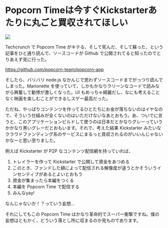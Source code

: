 # Popcorn Timeは今すぐKickstarterあたりに丸ごと買収されてほしい

![](http://user-image.logdown.io/user/5835/blog/5854/post/189632/FhMvHmZYQT29o4YVH2bA_%202014-03-19%200.13.16.png)

Techcrunch で Popcorn Time がキテる、そして死んだ、そして蘇った、という記事をひと通り読んで、ソースコードが Github で公開されてると知ったのでとりあえず見に行った。

https://github.com/popcorn-team/popcorn-app

そしたら、バリバリ node.js なかんじで思わずソースコードまでがっつり読んでしまった。Marionette を使っていて、しかもかなりクリーンなコードで読みながら興奮して動悸が激しくなった。UI もめっちゃ綺麗だし、なにも考えることなく映画を楽しむことができるしスゲー最高だった。

ただね、やっぱりコンテンツを作ってるひとたちにお金が落ちないのはイヤなので、そういう仕組みが全くないのはいただけないなあとおもう。あ、ついでに言うと、このアプリケーションビルドして使うのは日本だとかなりグレーっていうかかなり黒いグレーだとおもいます。それで、考えた結果 Kickstarter みたいなクラウドファンディング系のサービスにまるっと買収されるのがいいんじゃないかなーと思い至りました。

例えば Kickstarter が P2P なコンテンツ配信網を持っていれば、

1. トレイラーを作って Kickstarter で公開して資金をあつめる
2. このとき、ファンドした額によって配信される解像度が違うとかそういうインセンティブがあるとよいとおもう
3. 資金が集まったら本編をつくる
4. 本編を Popcorn Time で配信する
5. みんなyay!

なんじゃないか！？っていう妄想...

それにしてもこの Popcorn Time はかなり革命的でスーパー衝撃ですね。僕の妄想はともかく、どういう落とし所に収まるのか見ものであります。
